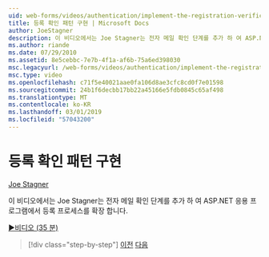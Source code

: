 ```yaml
---
uid: web-forms/videos/authentication/implement-the-registration-verification-pattern
title: 등록 확인 패턴 구현 | Microsoft Docs
author: JoeStagner
description: 이 비디오에서는 Joe Stagner는 전자 메일 확인 단계를 추가 하 여 ASP.NET 응용 프로그램에서 등록 프로세스를 확장 합니다.
ms.author: riande
ms.date: 07/29/2010
ms.assetid: 8e5cebbc-7e7b-4f1a-af6b-75a6ed398030
msc.legacyurl: /web-forms/videos/authentication/implement-the-registration-verification-pattern
msc.type: video
ms.openlocfilehash: c71f5e40021aae0fa106d8ae3cfc8cd0f7e01598
ms.sourcegitcommit: 24b1f6decbb17bb22a45166e5fdb0845c65af498
ms.translationtype: MT
ms.contentlocale: ko-KR
ms.lasthandoff: 03/01/2019
ms.locfileid: "57043200"
---
```

<a name="implement-the-registration-verification-pattern"></a>등록 확인 패턴 구현
====================
[Joe Stagner](https://github.com/JoeStagner)

이 비디오에서는 Joe Stagner는 전자 메일 확인 단계를 추가 하 여 ASP.NET 응용 프로그램에서 등록 프로세스를 확장 합니다.

[&#9654;비디오 (35 분)](https://channel9.msdn.com/Blogs/ASP-NET-Site-Videos/implement-the-registration-verification-pattern)

> [!div class="step-by-step"]
> [이전](logging-users-into-your-membership-system.md)
> [다음](simple-web-service-authentication.md)
